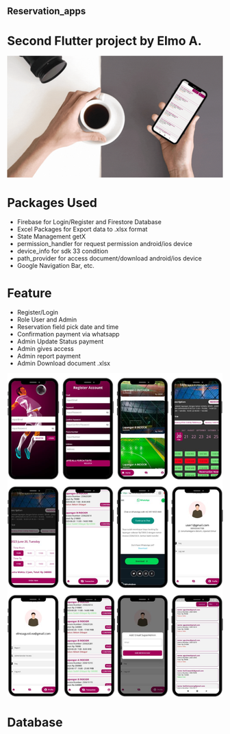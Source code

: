 ## Reservation_apps

# Second Flutter project by Elmo A.

![](https://github.com/elmoagusti2/reservation-apps/blob/main/assets/public/mockup1.gif)

# Packages Used
- Firebase for Login/Register and Firestore Database
- Excel Packages for Export data to .xlsx format
- State Management getX
- permission_handler for request permission android/ios device
- device_info for sdk 33 condition
- path_provider for access document/download android/ios device 
- Google Navigation Bar, etc.

# Feature
- Register/Login
- Role User and Admin
- Reservation field pick date and time
- Confirmation payment via whatsapp
- Admin Update Status payment
- Admin gives access
- Admin report payment
- Admin Download document .xlsx

![](https://github.com/elmoagusti2/reservation-apps/blob/main/assets/public/mockup2.jpg)


# Database

